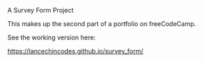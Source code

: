 A Survey Form Project

This makes up the second part of a portfolio on freeCodeCamp.

See the working version here:

https://lancechincodes.github.io/survey_form/

